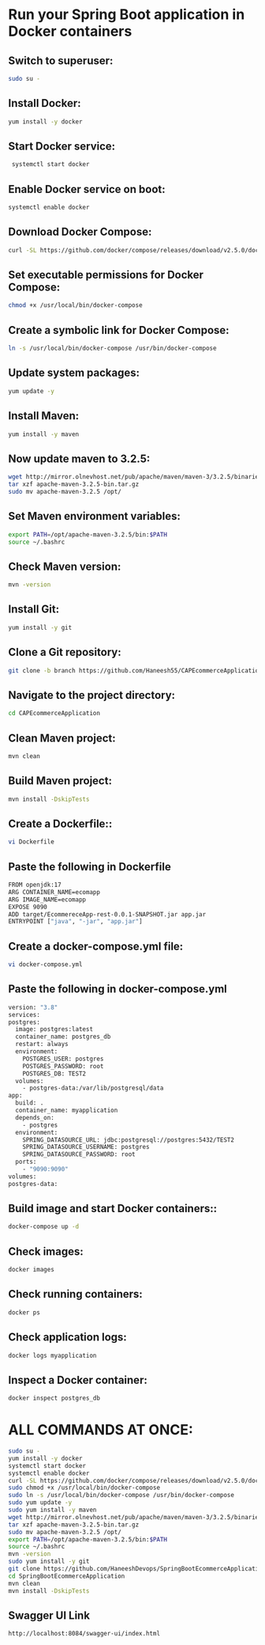 
# Run your Spring Boot application in Docker containers

## Switch to superuser:
```sh
sudo su -
 ```
 ## Install Docker:
 ```sh
 yum install -y docker
 ```
 ## Start Docker service:
```sh
 systemctl start docker
 ```

## Enable Docker service on boot:
```sh
systemctl enable docker
 ```

##  Download Docker Compose:
```sh
curl -SL https://github.com/docker/compose/releases/download/v2.5.0/docker-compose-linux-x86_64 -o /usr/local/bin/docker-compose
 ```

## Set executable permissions for Docker Compose:
```sh
chmod +x /usr/local/bin/docker-compose
 ```
## Create a symbolic link for Docker Compose:
```sh
ln -s /usr/local/bin/docker-compose /usr/bin/docker-compose
 ```
## Update system packages:
```sh
yum update -y
 ```

## Install Maven:
```sh
yum install -y maven
 ```
## Now update maven to 3.2.5:
```sh
wget http://mirror.olnevhost.net/pub/apache/maven/maven-3/3.2.5/binaries/apache-maven-3.2.5-bin.tar.gz
tar xzf apache-maven-3.2.5-bin.tar.gz
sudo mv apache-maven-3.2.5 /opt/
 ```
## Set Maven environment variables:
```sh
export PATH=/opt/apache-maven-3.2.5/bin:$PATH
source ~/.bashrc
 ```
## Check Maven version:
```sh
mvn -version
 ```
## Install Git:
```sh
yum install -y git
 ```
## Clone a Git repository:
```sh
git clone -b branch https://github.com/Haneesh55/CAPEcommerceApplication.git
 ```
## Navigate to the project directory:
```sh
cd CAPEcommerceApplication
 ```
## Clean Maven project:
```sh
mvn clean
 ```
## Build Maven project:
```sh
mvn install -DskipTests
 ```
## Create a Dockerfile::
```sh
vi Dockerfile
 ```
## Paste the following in Dockerfile
```sh
FROM openjdk:17
ARG CONTAINER_NAME=ecomapp
ARG IMAGE_NAME=ecomapp
EXPOSE 9090
ADD target/EcommereceApp-rest-0.0.1-SNAPSHOT.jar app.jar
ENTRYPOINT ["java", "-jar", "app.jar"]
 ```
## Create a docker-compose.yml file:
```sh
vi docker-compose.yml
 ```
 ## Paste the following in docker-compose.yml
 ```sh
 version: "3.8"
services:
 postgres:
   image: postgres:latest
   container_name: postgres_db
   restart: always
   environment:
     POSTGRES_USER: postgres
     POSTGRES_PASSWORD: root
     POSTGRES_DB: TEST2
   volumes:
     - postgres-data:/var/lib/postgresql/data
 app:
   build: .
   container_name: myapplication
   depends_on:
     - postgres
   environment:
     SPRING_DATASOURCE_URL: jdbc:postgresql://postgres:5432/TEST2
     SPRING_DATASOURCE_USERNAME: postgres
     SPRING_DATASOURCE_PASSWORD: root
   ports:
     - "9090:9090"
volumes:
 postgres-data:
 ```
## Build image and start Docker containers::
```sh
docker-compose up -d
 ```
 ## Check images:
```sh
docker images
 ```
## Check running containers:
```sh
docker ps
 ```
## Check application logs:
```sh
docker logs myapplication
 ```
## Inspect a Docker container:
```sh
docker inspect postgres_db
 ```
# ALL COMMANDS AT ONCE:
```sh
sudo su -
yum install -y docker
systemctl start docker
systemctl enable docker
curl -SL https://github.com/docker/compose/releases/download/v2.5.0/docker-compose-linux-x86_64 -o /usr/local/bin/docker-compose
sudo chmod +x /usr/local/bin/docker-compose
sudo ln -s /usr/local/bin/docker-compose /usr/bin/docker-compose
sudo yum update -y
sudo yum install -y maven
wget http://mirror.olnevhost.net/pub/apache/maven/maven-3/3.2.5/binaries/apache-maven-3.2.5-bin.tar.gz
tar xzf apache-maven-3.2.5-bin.tar.gz
sudo mv apache-maven-3.2.5 /opt/
export PATH=/opt/apache-maven-3.2.5/bin:$PATH
source ~/.bashrc
mvn -version
sudo yum install -y git
git clone https://github.com/HaneeshDevops/SpringBootEcommerceApplication.git
cd SpringBootEcommerceApplication
mvn clean
mvn install -DskipTests
```

## Swagger UI Link
```
http://localhost:8084/swagger-ui/index.html
```
